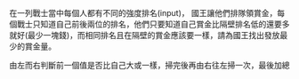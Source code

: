 在一列戰士當中每個人都有不同的強度排名(input)， 國王讓他們排隊領賞金，每個戰士只知道自己前後兩位的排名，他們只要知道自己賞金比隔壁排名低的還要多就好(最少一塊錢)，而相同排名且在隔壁的賞金應該要一樣，請為國王找出發放最少的賞金量。

由左而右判斷前一個值是否比自己大或一樣，掃完後再由右往左掃一次，最後加總



